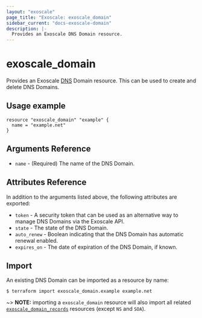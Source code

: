 ```yaml
---
layout: "exoscale"
page_title: "Exoscale: exoscale_domain"
sidebar_current: "docs-exoscale-domain"
description: |-
  Provides an Exoscale DNS Domain resource.
---
```


# exoscale\_domain

Provides an Exoscale [DNS][dns-doc] Domain resource. This can be used to create and delete DNS Domains.


## Usage example

```hcl
resource "exoscale_domain" "example" {
  name = "example.net"
}
```


## Arguments Reference

* `name` - (Required) The name of the DNS Domain.


## Attributes Reference

In addition to the arguments listed above, the following attributes are exported:

* `token` - A security token that can be used as an alternative way to manage DNS Domains via the Exoscale API.
* `state` - The state of the DNS Domain.
* `auto_renew` - Boolean indicating that the DNS Domain has automatic renewal enabled.
* `expires_on` - The date of expiration of the DNS Domain, if known.


## Import

An existing DNS Domain can be imported as a resource by name:

```console
$ terraform import exoscale_domain.example example.net
```

~> **NOTE:** importing a `exoscale_domain` resource will also import all related [`exoscale_domain_records`][r-domain_record] resources (except `NS` and `SOA`).


[dns-doc]: https://community.exoscale.com/documentation/dns/
[r-domain_record]: ../resources/domain_record
